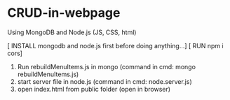 # CRUD-in-webpage
Using MongoDB and Node.js (JS, CSS, html)

[ INSTALL mongodb and node.js first before doing anything...]
[ RUN npm i cors]

1. Run rebuildMenuItems.js in mongo (command in cmd: mongo rebuildMenuItems.js)
2. start server file in node.js (command in cmd: node.server.js)
3. open index.html from public folder (open in browser)
